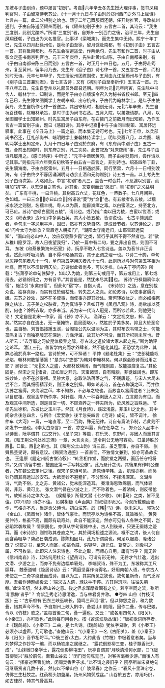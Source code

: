 <!-- { "loadSidebar": true } -->
东坡与子由别诗，题中屡言“初别”。考嘉六年辛丑冬先生授大理评事，签书凤翔判官时，子由留京侍老苏公，《十一月十九日与子由别於郑州西门之外马上赋诗》七言古一篇，此二公相别之始也。熙宁二年己酉服阕还朝，任开封推官，寻改杭州通判，子由自陈送至颍州而别，有《颍州初别子由》五言古二首，其诗云：“我生三度别，此别尤酸冷。”所谓“三度别”者，自郑州一别西门之後，治平三年，先生自凤翔还朝，子由出为大名推官。此事详《栾城集》，而先生集中无诗。熙宁十年丁巳，先生以四月赴徐州任，是秋子由至徐，留月馀赴南都，有《初别子由》五言古一首。其将赴南都也，与先生会宿逍遥堂，作两绝句，先生有和作二首，时子由从张文定签书南京判官也。元丰三年庚申，先生赴黄州过陈，子由自南都来别，有《子由自南都来陈三日而别》五言古一首，时正月十四日也。五月，子由将赴筠州，复至黄州，留半月乃去，先生有《迎子由》诗七律一首，又五言古一首，而相别时无诗。元丰七年甲子，先生授汝州团练副使，五月由九江至筠州与子由别，有《别子由三首兼别迟》，皆七言古诗；又有《初别子由至奉新作》五言古一首。元丰八年乙丑，先生自登州以礼部员外郎召还朝。明年为元元年丙寅，先生除中书舍人、翰林学士、知制诰，而是年子由亦自绩溪令召入为秘书省校书郎。至元四年己巳，先生除龙图阁学士左朝奉郎，出守杭州，子由代为翰林学士。是年子由使契丹，先生自杭作七律一首送之。其出守杭时，相别无诗。元六年辛未，先生自杭召还朝，除翰林承旨，是时子由为尚书右丞。五月入院，以弟嫌请郡。八月，以龙图阁学士出知颍州。时先生寓居子由东府，在右掖门之前数月而出知颍，乃作五言古一篇留别子由，题曰《感旧诗》。其序中记嘉中与子由同举制策、寓居怀远驿事，此事在《辛丑马上》一篇之前，而本集无诗可考也。元七年壬申，以兵部尚书召还，迁礼部尚书、端明殿学士兼翰林侍读学士。明年癸酉八月，以龙图、端明两学士出知定州，九月十四日与子由别於东府，有《东府雨中别子由》五古一首。合前出知颍时，则东府之别，凡二次矣。此首叙及“对床夜雨”事，先生与子由诗凡屡用之。《感旧诗序》中所记：“元丰中谪居黄冈，而子由亦贬筠州，尝作诗以记其事。”则指元丰六年癸亥初秋寄子由五古一首言之，非别诗也。绍圣四年丁丑，先生谪海南，子由亦贬雷州，五月十一日相遇於藤，同行至雷，六月十一日相别渡海，有《子由终夕不寐因诵渊明诗劝余止酒和元韵赠别》诗五古一首。以上考先生别子由诗次第，大略如此。中言“初别”者凡三，盖皆一时合并，不忍遽以别言，而特加“初”字，以志惊目之笔也。迨其後，又变别而云“感旧”，则“初别”之义益明矣。
广东有羊桃，一曰洋桃。其树高五六丈，花红色，一蒂数子。七八月间熟，色如蜡。一曰三佥，亦曰山佥，俗语讹“菱”为“佥”也。有五棱者名五棱，以糯米水浇之则甜，名糯羊桃。粤人以为蔬，能辟岚瘴之毒。以白蜜渍之，持至北方，可已疟。苏诗“恣倾白蜜则五棱”，谓此也。或乃指广南以田为棱，白蜜以言酒；或又引《岭表录》泷州山中多紫石英，其大小皆五棱，皆谬说也。
七古平韵到底者，单句末一字忌用平声，固已，然亦有文势自然，遂成音节者。以苏诗论之，即如“问今太守为谁欤？雪眉老人朝扣门”，“潮阳太守南迁归，山耶雪耶远莫知”，“画山何必山中人，汝应奴隶蔡少霞”之类，皆行乎其所不得不然者也。若“欲从稚川隐罗浮，故人日夜望我归”，乃於一篇中有二句，要之非出自然，则固不可耳。
东坡《和蔡景繁海州石室》诗，阮亭不取入七言诗选，盖以为音节非正调也。然此间呼吸消纳，自不得不略通其变，其于正调之理一也。○诗二十韵，单句以仄押句尾者凡十一句，单句第五字用仄者凡十七句，此则所以与对句第五字相为吐翕，而可以不须皆用仄矣。苏诗似此者尚多，可以类推。《古夫于亭问答》所载：“张萧亭论单句住脚字，如以入为韵，则第三句或用平，第五或用上，第七或用去，必错综用之，方有音节。”其言虽是，然犹未尽其也。
苏诗“丹枫翻鸦伴水宿”，施注引“水禽曰宿”。但此句“宿”字，自指人说。
《宋诗钞》之选，意在别裁众说，独存真际，而实有过於偏枯处，转失古人之真。如论苏诗，以使事富缛为嫌。夫苏之妙处，固不在多使事，而使事亦即其妙处。奈何转欲汰之，而必如梅宛陵之枯淡、苏子美之松肤者，乃为真诗乎？且如开卷《凤翔八观》诗，尚欲加以芟削，何也？馀所去取，亦多未当。苏为宋一代诗人冠冕，而所钞若此，则他更何论！
文定自是北宋一作家，而《钞》亦不入。
渔洋云：“文定视文忠，邾、莒矣。”然实亦自在流出，无一毫掩饰，虽局面略小，然胜於子美多矣，抑且大於圣俞也。盖自杨、刘首倡接踵玉溪，台阁钜公先以温丽为主，其时布衣韦带之士，何能孤鸣复古？而独宛陵志在深远，力涤浮滥，故其功不可没，而其所积则未厚也。昔人所云：“去浮靡之习於昆体极弊之际，存古淡之道於诸大家未起之先。”斯为确评定论耳。
清江三孔，盖皆学内充而才外肆者，然不能化其粗。正恐学为此种，其弊必流於真率一路也。言诗於宋，可不择诸！
平仲《题老杜集》云：“吏部徒能叹光焰，翰林何敢望藩篱！”是亦以“吏部”为韩对李翰林矣。何以误会欧诗而沿用之耶？
吴钞云：“元文人之盛，大都材致横阔，而气魄刚直，故能振靡复古。”其伦固是。然宋之元诸贤，正如唐之开元、天宝诸贤，自有精腴，非徒雄阔也。即东坡妙处，亦不在於豪横。吴钞大意，总取浩浩落落之气，不践唐迹，与宋人大局未尝不合，而其细密精深处，则正未之别择。即如论苏诗，首在去梅溪之，而并欲汰苏之富缛。夫梅溪之，本不知苏，不必与之较也。而苏岂以富缛胜者？此未免以目皮相。观吴孟举所作序，对针嘉、隆人一种吞剥唐人之习，立言颇为有见。而及观其中间所选，则是目空一切、不顾涵养之一莽夫所为，於风雅之旨殊远。
节孝先生徐积，东坡比之玉川子。然其《月食诗》，蹊迳浅露，非玉川之比也。其中间杂言後忽四言，与所作《爱爱歌》後半忽夹四言《毛诗》成句，皆不调叶。
徐仲车《大河》一篇，一笔直写，至二百韵，殊无纪律。诗自有篇法节制，若此则不如发书一通也。《李太白杂言》一首，亦空叫嚣，尚在任华之下。
郑介公人品本不以诗重，阮亭谓其《古交行》、《呈子京》等篇，在乐天、东野间，亦因人而重其言耳。《和王荆公何处难忘酒》一章，大言炎炎，遂令荆公无地可容矣。
□巢诗胜於西。□巢，西之弟也。其《和荆公土山韵》诗三首，虽乏警策，亦自不弱。
张舜民芸叟诗，颇有意议。《赐资治通鉴》一首甚佳，不独情文兼到，抑亦可备故实也。
王逢原《题定州阅古堂诗叙》：“韩丞相作堂，而於堂之两壁，画历任守相将帅。”又谓“请留中壁，搜国匠第一手写韩公像”。此乃悬计之词。其後果有作韩公像者，乃在魏公去定州之後。观宋子京诗可见。
逢原诗学韩、孟，肌理亦粗，而吴钞乃谓其高远过於安石。大抵吴钞不避粗犷，不分雅俗，不择浅深耳。
文湖州诗，气韵不俗，比之苏、黄诸公，觉未能深造耳。
秦淮海思致绵丽，而气体轻弱，非苏、黄可比。
张文潜气骨在少游之上，而不称着色，一着浓绚，则反带伧气，故知苏诗之体大也。
《侯鲭录》所载文潜《七夕歌》、《韩马》之类，皆不见佳。《中兴颂》诗亦不佳。
厉樊榭疑《声画集》刘叔赣即贡父。今观所载题画诸作，气格亦不凡，当是贡父诗也。初白注苏，於《韩马》诗，竟未采入。
郭功父《金山》、《凤凰台》诸作，皆体气豪壮。而阮亭以为诗格不高，其旨微矣。
黄裳冕仲诗，格虽不高，而颇有疏奇处。此自不能深造。然亦可见各人各种之不同，岂必蹈常袭故哉？
情景脱化，亦俱从字句锻炼中出，古人到後来，只更无锻炼之迹耳。而《宋诗钞》则惟取其苍直之气，其於词场祖述之源流，概不之讲，後人何自而含英咀华？势必日袭成调，陈陈相因耳。此乃所谓腐也。何足以服嘉、隆诸公哉？
说部之书，至宋人而富，如姚令威、洪容斋、胡元任、葛常之、刘後村之属，不可枚举。此即宋人注宋诗也。不此之取，而师心自用，庸有当乎？
晁无咎《信州南岩》诗，起结纯用杜公《望岳诗》，可谓有形无神。
无咎才气壮逸，远出文潜、少游之上，而亦不免有边幅单窘处。
李端叔诗，殊不为工，东坡称其工尺牍耳。
魏泰道辅《隐居诗话》云：“黄庭坚喜作诗得名，好用南朝人语，专求古人未使之一二奇字缀葺而成诗，自以为工，其实所见之狭也。故句虽新奇，而气乏浑厚。吾尝作诗题编後云：‘端求古人遗，琢抉手不停。方其得玑羽，往往失鹏鲸。’此论虽切，然未尽山谷之意。後之但求浑厚者固有之矣，若李空同之流，殆所谓‘鹏鲸’者乎”？
俞紫芝秀老诗思清逸，当与林君复并称。
●卷四
山谷《竹枝词跋》云：“古乐府有‘巴东三峡巫峡长，猿鸣三声泪г裳’。但以抑怨之音，和为数叠，惜其声今不传。予自荆州上峡入黔中，备尝山川险阻，因作二叠，传与巴娘，令以《竹枝》歌之。”盖每首後二句，叠一遍也。又云：“或各用四句入《阳关》、《小秦王》，亦可歌也。”此则每句用叠也。按《苕溪渔隐丛话》：“唐初歌词所存者，止《瑞鹧鸪》、《小秦王》二曲，是七言诗。《瑞鹧鸪》犹依字易歌，若《小秦王》必须杂以虚声，乃可歌也。”查他山云：“《小秦王》一名《古阳关》，盖《小秦王》与《阳关》音节相埒耳。”○後三首太白，大约此皆《竹枝》中极着意者矣。当与刘梦得之作抄写一编，而以杨铁崖之属继之。
“露花倒影柳三变，桂子飘香张九成”，“山抹微□秦学士，露花倒影柳屯田”，阮亭自谓其“月映清淮何水部，□飞陇首柳吴兴”胜於前句。至若山谷云：“闭门觅句陈无己，对客挥毫秦少游。”而後人有句云：“挥豪对客曹能始，闭阁焚香尹子求。”此不谓之袭旧乎？
阮亭所举宋贤绝句可继唐贤者几数十首，然何以不举山谷《广陵早春》之作云：“春风十里珠帘卷，仿佛三生杜牧之。红药梢头初茧栗，扬州风物鬓成丝。”
山谷於五古，亦用巧织，如古律然，特其气骨高耳。
